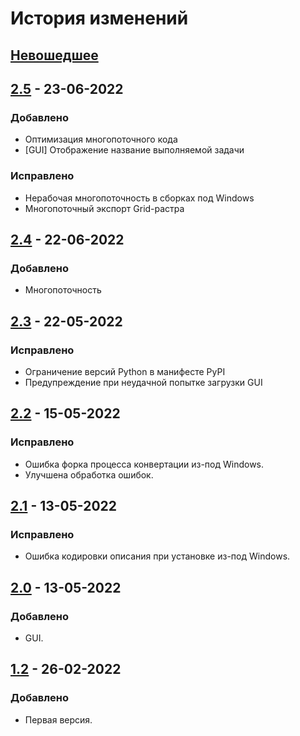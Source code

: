 # История изменений

## [Невошедшее]

## [2.5] - 23-06-2022
### Добавлено
- Оптимизация многопоточного кода
- [GUI] Отображение название выполняемой задачи

### Исправлено
- Нерабочая многопоточность в сборках под Windows
- Многопоточный экспорт Grid-растра

## [2.4] - 22-06-2022
### Добавлено
- Многопоточность

## [2.3] - 22-05-2022
### Исправлено
- Ограничение версий Python в манифесте PyPI
- Предупреждение при неудачной попытке загрузки GUI

## [2.2] - 15-05-2022
### Исправлено
- Ошибка форка процесса конвертации из-под Windows.
- Улучшена обработка ошибок.

## [2.1] - 13-05-2022
### Исправлено
- Ошибка кодировки описания при установке из-под Windows.

## [2.0] - 13-05-2022
### Добавлено
- GUI.

## [1.2] - 26-02-2022
### Добавлено
- Первая версия.


[Невошедшее]: https://github.com/interlark/qdc-converter/compare/v2.5...HEAD
[2.5]: https://github.com/interlark/qdc-converter/compare/v2.4...v2.5
[2.4]: https://github.com/interlark/qdc-converter/compare/v2.3...v2.4
[2.3]: https://github.com/interlark/qdc-converter/compare/v2.2...v2.3
[2.2]: https://github.com/interlark/qdc-converter/compare/v2.1...v2.2
[2.1]: https://github.com/interlark/qdc-converter/compare/v2.0...v2.1
[2.0]: https://github.com/interlark/qdc-converter/compare/v1.2...v2.0
[1.2]: https://github.com/interlark/qdc-converter/releases/tag/v1.2

